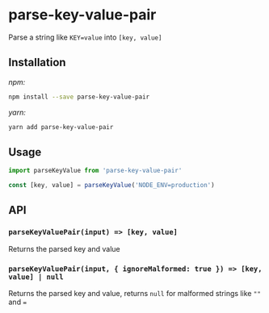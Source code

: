 # parse-key-value-pair

Parse a string like `KEY=value` into `[key, value]`

## Installation

_npm:_

```sh
npm install --save parse-key-value-pair
```

_yarn:_

```sh
yarn add parse-key-value-pair
```

## Usage

```js
import parseKeyValue from 'parse-key-value-pair'

const [key, value] = parseKeyValue('NODE_ENV=production')
```

## API

### `parseKeyValuePair(input) => [key, value]`

Returns the parsed key and value

### `parseKeyValuePair(input, { ignoreMalformed: true }) => [key, value] | null`

Returns the parsed key and value, returns `null` for malformed strings like `""` and `=`
